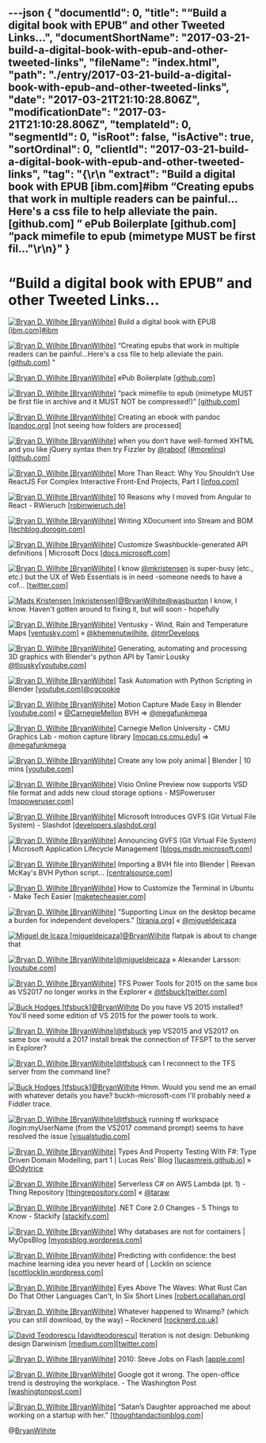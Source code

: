 ---json
{
  "documentId": 0,
  "title": "“Build a digital book with EPUB” and other Tweeted Links…",
  "documentShortName": "2017-03-21-build-a-digital-book-with-epub-and-other-tweeted-links",
  "fileName": "index.html",
  "path": "./entry/2017-03-21-build-a-digital-book-with-epub-and-other-tweeted-links",
  "date": "2017-03-21T21:10:28.806Z",
  "modificationDate": "2017-03-21T21:10:28.806Z",
  "templateId": 0,
  "segmentId": 0,
  "isRoot": false,
  "isActive": true,
  "sortOrdinal": 0,
  "clientId": "2017-03-21-build-a-digital-book-with-epub-and-other-tweeted-links",
  "tag": "{\r\n  \"extract\": \"Build a digital book with EPUB [ibm.com]#ibm “Creating epubs that work in multiple readers can be painful…Here's a css file to help alleviate the pain. [github.com] ”        ePub Boilerplate [github.com] “pack mimefile to epub (mimetype MUST be first fil...\"\r\n}"
}
---

# “Build a digital book with EPUB” and other Tweeted Links…

[<img alt="Bryan D. Wilhite [BryanWilhite]" src="https://songhay.blob.core.windows.net/shared-social-twitter/BryanWilhite.jpeg">](http://t.co/UNdqV0Z1zz "Bryan D. Wilhite [BryanWilhite]") Build a digital book with EPUB [[ibm.com]](http://www.ibm.com/developerworks/xml/tutorials/x-epubtut/?platform=hootsuite)[#ibm](http://twitter.com/search?q=%23ibm)

[<img alt="Bryan D. Wilhite [BryanWilhite]" src="https://songhay.blob.core.windows.net/shared-social-twitter/BryanWilhite.jpeg">](http://t.co/UNdqV0Z1zz "Bryan D. Wilhite [BryanWilhite]") “Creating epubs that work in multiple readers can be painful…Here's a css file to help alleviate the pain. [[github.com]](https://github.com/mattharrison/epub-css-starter-kit?platform=hootsuite) ”

[<img alt="Bryan D. Wilhite [BryanWilhite]" src="https://songhay.blob.core.windows.net/shared-social-twitter/BryanWilhite.jpeg">](http://t.co/UNdqV0Z1zz "Bryan D. Wilhite [BryanWilhite]") ePub Boilerplate [[github.com]](https://github.com/javierarce/epub-boilerplate?platform=hootsuite)

[<img alt="Bryan D. Wilhite [BryanWilhite]" src="https://songhay.blob.core.windows.net/shared-social-twitter/BryanWilhite.jpeg">](http://t.co/UNdqV0Z1zz "Bryan D. Wilhite [BryanWilhite]") “pack mimefile to epub (mimetype MUST be first file in archive and it MUST NOT be compressed!)” [[github.com]](https://github.com/ikrukov/epub?platform=hootsuite)

[<img alt="Bryan D. Wilhite [BryanWilhite]" src="https://songhay.blob.core.windows.net/shared-social-twitter/BryanWilhite.jpeg">](http://t.co/UNdqV0Z1zz "Bryan D. Wilhite [BryanWilhite]") Creating an ebook with pandoc [[pandoc.org]](http://pandoc.org/epub.html?platform=hootsuite) [not seeing how folders are processed]

[<img alt="Bryan D. Wilhite [BryanWilhite]" src="https://songhay.blob.core.windows.net/shared-social-twitter/BryanWilhite.jpeg">](http://t.co/UNdqV0Z1zz "Bryan D. Wilhite [BryanWilhite]") when you don’t have well-formed XHTML and you like jQuery syntax then try Fizzler by [@raboof](http://twitter.com/raboof) ([#morelinq](http://twitter.com/search?q=%23morelinq)) [[github.com]](https://github.com/atifaziz/Fizzler?platform=hootsuite)

[<img alt="Bryan D. Wilhite [BryanWilhite]" src="https://songhay.blob.core.windows.net/shared-social-twitter/BryanWilhite.jpeg">](http://t.co/UNdqV0Z1zz "Bryan D. Wilhite [BryanWilhite]") More Than React: Why You Shouldn’t Use ReactJS For Complex Interactive Front-End Projects, Part I [[infoq.com]](https://www.infoq.com/articles/more-than-react-part-i)

[<img alt="Bryan D. Wilhite [BryanWilhite]" src="https://songhay.blob.core.windows.net/shared-social-twitter/BryanWilhite.jpeg">](http://t.co/UNdqV0Z1zz "Bryan D. Wilhite [BryanWilhite]") 10 Reasons why I moved from Angular to React - RWieruch [[robinwieruch.de]](https://www.robinwieruch.de/reasons-why-i-moved-from-angular-to-react/)

[<img alt="Bryan D. Wilhite [BryanWilhite]" src="https://songhay.blob.core.windows.net/shared-social-twitter/BryanWilhite.jpeg">](http://t.co/UNdqV0Z1zz "Bryan D. Wilhite [BryanWilhite]") Writing XDocument into Stream and BOM [[techblog.dorogin.com]](https://techblog.dorogin.com/writing-xdocument-into-stream-and-bom-f4e8380e2bdb#.okkhpviwd?platform=hootsuite)

[<img alt="Bryan D. Wilhite [BryanWilhite]" src="https://songhay.blob.core.windows.net/shared-social-twitter/BryanWilhite.jpeg">](http://t.co/UNdqV0Z1zz "Bryan D. Wilhite [BryanWilhite]") Customize Swashbuckle-generated API definitions | Microsoft Docs [[docs.microsoft.com]](https://docs.microsoft.com/en-us/azure/app-service-api/app-service-api-dotnet-swashbuckle-customize)

[<img alt="Bryan D. Wilhite [BryanWilhite]" src="https://songhay.blob.core.windows.net/shared-social-twitter/BryanWilhite.jpeg">](http://t.co/UNdqV0Z1zz "Bryan D. Wilhite [BryanWilhite]") I know [@mkristensen](http://twitter.com/mkristensen) is super-busy (etc., etc.) but the UX of Web Essentials is in need -someone needs to have a cof… [[twitter.com]](https://twitter.com/i/web/status/840310656960151552)

[<img alt="Mads Kristensen [mkristensen]" src="https://songhay.blob.core.windows.net/shared-social-twitter/mkristensen.jpeg">](http://t.co/uzMyatLQEv "Mads Kristensen [mkristensen]")[@BryanWilhite](http://twitter.com/BryanWilhite)[@wasbuxton](http://twitter.com/wasbuxton) I know, I know. Haven't gotten around to fixing it, but will soon - hopefully

[<img alt="Bryan D. Wilhite [BryanWilhite]" src="https://songhay.blob.core.windows.net/shared-social-twitter/BryanWilhite.jpeg">](http://t.co/UNdqV0Z1zz "Bryan D. Wilhite [BryanWilhite]") Ventusky - Wind, Rain and Temperature Maps [[ventusky.com]](https://www.ventusky.com/) » [@khemenutwilhite](http://twitter.com/khemenutwilhite), [@tmrDevelops](http://twitter.com/tmrDevelops)

[<img alt="Bryan D. Wilhite [BryanWilhite]" src="https://songhay.blob.core.windows.net/shared-social-twitter/BryanWilhite.jpeg">](http://t.co/UNdqV0Z1zz "Bryan D. Wilhite [BryanWilhite]") Generating, automating and processing 3D graphics with Blender's python API by Tamir Lousky [@tlousky](http://twitter.com/tlousky)[[youtube.com]](https://www.youtube.com/watch?v=FB0TY51Hid0)

[<img alt="Bryan D. Wilhite [BryanWilhite]" src="https://songhay.blob.core.windows.net/shared-social-twitter/BryanWilhite.jpeg">](http://t.co/UNdqV0Z1zz "Bryan D. Wilhite [BryanWilhite]") Task Automation with Python Scripting in Blender [[youtube.com]](https://www.youtube.com/watch?v=ZZWSvUgR38Y)[@cgcookie](http://twitter.com/cgcookie)

[<img alt="Bryan D. Wilhite [BryanWilhite]" src="https://songhay.blob.core.windows.net/shared-social-twitter/BryanWilhite.jpeg">](http://t.co/UNdqV0Z1zz "Bryan D. Wilhite [BryanWilhite]") Motion Capture Made Easy in Blender [[youtube.com]](https://www.youtube.com/watch?v=dFLPjVWjmCY) « [@CarnegieMellon](http://twitter.com/CarnegieMellon) BVH =&gt; [@megafunkmega](http://twitter.com/megafunkmega)

[<img alt="Bryan D. Wilhite [BryanWilhite]" src="https://songhay.blob.core.windows.net/shared-social-twitter/BryanWilhite.jpeg">](http://t.co/UNdqV0Z1zz "Bryan D. Wilhite [BryanWilhite]") Carnegie Mellon University - CMU Graphics Lab - motion capture library [[mocap.cs.cmu.edu]](http://mocap.cs.cmu.edu/) =&gt; [@megafunkmega](http://twitter.com/megafunkmega)

[<img alt="Bryan D. Wilhite [BryanWilhite]" src="https://songhay.blob.core.windows.net/shared-social-twitter/BryanWilhite.jpeg">](http://t.co/UNdqV0Z1zz "Bryan D. Wilhite [BryanWilhite]") Create any low poly animal | Blender | 10 mins [[youtube.com]](https://www.youtube.com/watch?v=JjW6r10Mlqs)

[<img alt="Bryan D. Wilhite [BryanWilhite]" src="https://songhay.blob.core.windows.net/shared-social-twitter/BryanWilhite.jpeg">](http://t.co/UNdqV0Z1zz "Bryan D. Wilhite [BryanWilhite]") Visio Online Preview now supports VSD file format and adds new cloud storage options - MSPoweruser [[mspoweruser.com]](https://mspoweruser.com/visio-online-preview-now-supports-vsd-file-format-adds-new-cloud-storage-options/)

[<img alt="Bryan D. Wilhite [BryanWilhite]" src="https://songhay.blob.core.windows.net/shared-social-twitter/BryanWilhite.jpeg">](http://t.co/UNdqV0Z1zz "Bryan D. Wilhite [BryanWilhite]") Microsoft Introduces GVFS (Git Virtual File System) - Slashdot [[developers.slashdot.org]](https://developers.slashdot.org/story/17/02/03/1427213/microsoft-introduces-gvfs-git-virtual-file-system?utm_source=feedly1.0mainlinkanon&utm_medium=feed)

[<img alt="Bryan D. Wilhite [BryanWilhite]" src="https://songhay.blob.core.windows.net/shared-social-twitter/BryanWilhite.jpeg">](http://t.co/UNdqV0Z1zz "Bryan D. Wilhite [BryanWilhite]") Announcing GVFS (Git Virtual File System) | Microsoft Application Lifecycle Management [[blogs.msdn.microsoft.com]](https://blogs.msdn.microsoft.com/visualstudioalm/2017/02/03/announcing-gvfs-git-virtual-file-system/)

[<img alt="Bryan D. Wilhite [BryanWilhite]" src="https://songhay.blob.core.windows.net/shared-social-twitter/BryanWilhite.jpeg">](http://t.co/UNdqV0Z1zz "Bryan D. Wilhite [BryanWilhite]") Importing a BVH file into Blender | Reevan McKay's BVH Python script... [[centralsource.com]](http://centralsource.com/blender/bvh/what.htm?platform=hootsuite)

[<img alt="Bryan D. Wilhite [BryanWilhite]" src="https://songhay.blob.core.windows.net/shared-social-twitter/BryanWilhite.jpeg">](http://t.co/UNdqV0Z1zz "Bryan D. Wilhite [BryanWilhite]") How to Customize the Terminal in Ubuntu - Make Tech Easier [[maketecheasier.com]](https://www.maketecheasier.com/customize-terminal-ubuntu/)

[<img alt="Bryan D. Wilhite [BryanWilhite]" src="https://songhay.blob.core.windows.net/shared-social-twitter/BryanWilhite.jpeg">](http://t.co/UNdqV0Z1zz "Bryan D. Wilhite [BryanWilhite]") “Supporting Linux on the desktop became a burden for independent developers.” [[tirania.org]](http://tirania.org/blog/archive/2012/Aug-29.html) « [@migueldeicaza](http://twitter.com/migueldeicaza)

[<img alt="Miguel de Icaza [migueldeicaza]" src="https://songhay.blob.core.windows.net/shared-social-twitter/migueldeicaza.png">](http://t.co/Y2zRB337dJ "Miguel de Icaza [migueldeicaza]")[@BryanWilhite](http://twitter.com/BryanWilhite) flatpak is about to change that

[<img alt="Bryan D. Wilhite [BryanWilhite]" src="https://songhay.blob.core.windows.net/shared-social-twitter/BryanWilhite.jpeg">](http://t.co/UNdqV0Z1zz "Bryan D. Wilhite [BryanWilhite]")[@migueldeicaza](http://twitter.com/migueldeicaza) » Alexander Larsson: [[youtube.com]](https://www.youtube.com/watch?v=G1OFcNQ5Fw8)

[<img alt="Bryan D. Wilhite [BryanWilhite]" src="https://songhay.blob.core.windows.net/shared-social-twitter/BryanWilhite.jpeg">](http://t.co/UNdqV0Z1zz "Bryan D. Wilhite [BryanWilhite]") TFS Power Tools for 2015 on the same box as VS2017 no longer works in the Explorer « [@tfsbuck](http://twitter.com/tfsbuck)[[twitter.com]](https://twitter.com/BryanWilhite/status/841801363445043201/photo/1)

[<img alt="Buck Hodges [tfsbuck]" src="https://songhay.blob.core.windows.net/shared-social-twitter/tfsbuck.png">](https://t.co/wkyxtrI1VJ "Buck Hodges [tfsbuck]")[@BryanWilhite](http://twitter.com/BryanWilhite) Do you have VS 2015 installed? You'll need some edition of VS 2015 for the power tools to work.

[<img alt="Bryan D. Wilhite [BryanWilhite]" src="https://songhay.blob.core.windows.net/shared-social-twitter/BryanWilhite.jpeg">](http://t.co/UNdqV0Z1zz "Bryan D. Wilhite [BryanWilhite]")[@tfsbuck](http://twitter.com/tfsbuck) yep VS2015 and VS2017 on same box -would a 2017 install break the connection of TFSPT to the server in Explorer?

[<img alt="Bryan D. Wilhite [BryanWilhite]" src="https://songhay.blob.core.windows.net/shared-social-twitter/BryanWilhite.jpeg">](http://t.co/UNdqV0Z1zz "Bryan D. Wilhite [BryanWilhite]")[@tfsbuck](http://twitter.com/tfsbuck) can I reconnect to the TFS server from the command line?

[<img alt="Buck Hodges [tfsbuck]" src="https://songhay.blob.core.windows.net/shared-social-twitter/tfsbuck.png">](https://t.co/wkyxtrI1VJ "Buck Hodges [tfsbuck]")[@BryanWilhite](http://twitter.com/BryanWilhite) Hmm. Would you send me an email with whatever details you have? buckh-microsoft-com I'll probably need a Fiddler trace.

[<img alt="Bryan D. Wilhite [BryanWilhite]" src="https://songhay.blob.core.windows.net/shared-social-twitter/BryanWilhite.jpeg">](http://t.co/UNdqV0Z1zz "Bryan D. Wilhite [BryanWilhite]")[@tfsbuck](http://twitter.com/tfsbuck) running tf workspace /login:myUserName (from the VS2017 command prompt) seems to have resolved the issue [[visualstudio.com]](https://www.visualstudio.com/en-us/docs/tfvc/workspace-command)

[<img alt="Bryan D. Wilhite [BryanWilhite]" src="https://songhay.blob.core.windows.net/shared-social-twitter/BryanWilhite.jpeg">](http://t.co/UNdqV0Z1zz "Bryan D. Wilhite [BryanWilhite]") Types And Property Testing With F#: Type Driven Domain Modelling, part 1 | Lucas Reis' Blog [[lucasmreis.github.io]](http://lucasmreis.github.io/blog/type-driven-domain-modelling-part-1/) » [@Odytrice](http://twitter.com/Odytrice)

[<img alt="Bryan D. Wilhite [BryanWilhite]" src="https://songhay.blob.core.windows.net/shared-social-twitter/BryanWilhite.jpeg">](http://t.co/UNdqV0Z1zz "Bryan D. Wilhite [BryanWilhite]") Serverless C# on AWS Lambda (pt. 1) - Thing Repository [[thingrepository.com]](http://thingrepository.com/2017/02/05/Serverless-C-on-AWS-Lambda-pt-1/) « [@taraw](http://twitter.com/taraw)

[<img alt="Bryan D. Wilhite [BryanWilhite]" src="https://songhay.blob.core.windows.net/shared-social-twitter/BryanWilhite.jpeg">](http://t.co/UNdqV0Z1zz "Bryan D. Wilhite [BryanWilhite]") .NET Core 2.0 Changes - 5 Things to Know - Stackify [[stackify.com]](https://stackify.com/net-core-2-0-changes/)

[<img alt="Bryan D. Wilhite [BryanWilhite]" src="https://songhay.blob.core.windows.net/shared-social-twitter/BryanWilhite.jpeg">](http://t.co/UNdqV0Z1zz "Bryan D. Wilhite [BryanWilhite]") Why databases are not for containers | MyOpsBlog [[myopsblog.wordpress.com]](https://myopsblog.wordpress.com/2017/02/06/why-databases-is-not-for-containers/)

[<img alt="Bryan D. Wilhite [BryanWilhite]" src="https://songhay.blob.core.windows.net/shared-social-twitter/BryanWilhite.jpeg">](http://t.co/UNdqV0Z1zz "Bryan D. Wilhite [BryanWilhite]") Predicting with confidence: the best machine learning idea you never heard of | Locklin on science [[scottlocklin.wordpress.com]](https://scottlocklin.wordpress.com/2016/12/05/predicting-with-confidence-the-best-machine-learning-idea-you-never-heard-of/)

[<img alt="Bryan D. Wilhite [BryanWilhite]" src="https://songhay.blob.core.windows.net/shared-social-twitter/BryanWilhite.jpeg">](http://t.co/UNdqV0Z1zz "Bryan D. Wilhite [BryanWilhite]") Eyes Above The Waves: What Rust Can Do That Other Languages Can't, In Six Short Lines [[robert.ocallahan.org]](http://robert.ocallahan.org/2017/02/what-rust-can-do-that-other-languages.html)

[<img alt="Bryan D. Wilhite [BryanWilhite]" src="https://songhay.blob.core.windows.net/shared-social-twitter/BryanWilhite.jpeg">](http://t.co/UNdqV0Z1zz "Bryan D. Wilhite [BryanWilhite]") Whatever happened to Winamp? (which you can still download, by the way) – Rocknerd [[rocknerd.co.uk]](https://rocknerd.co.uk/2017/02/05/whatever-happened-to-winamp-which-you-can-still-download-by-the-way/)

[<img alt="David Teodorescu [davidteodorescu]" src="https://songhay.blob.core.windows.net/shared-social-twitter/davidteodorescu.jpg">](https://t.co/2DVE43FwOK "David Teodorescu [davidteodorescu]") Iteration is not design: Debunking design Darwinism [[medium.com]](https://medium.com/the-design-innovator/iteration-is-not-design-668695445f76#.fttvv2to0)[[twitter.com]](https://twitter.com/davidteodorescu/status/844251265790066688/photo/1)

[<img alt="Bryan D. Wilhite [BryanWilhite]" src="https://songhay.blob.core.windows.net/shared-social-twitter/BryanWilhite.jpeg">](http://t.co/UNdqV0Z1zz "Bryan D. Wilhite [BryanWilhite]") 2010: Steve Jobs on Flash [[apple.com]](http://www.apple.com/hotnews/thoughts-on-flash/?AID=10480621&PID=3821802&SID=1qzwj0nqanf4x)

[<img alt="Bryan D. Wilhite [BryanWilhite]" src="https://songhay.blob.core.windows.net/shared-social-twitter/BryanWilhite.jpeg">](http://t.co/UNdqV0Z1zz "Bryan D. Wilhite [BryanWilhite]") Google got it wrong. The open-office trend is destroying the workplace. - The Washington Post [[washingtonpost.com]](https://www.washingtonpost.com/posteverything/wp/2014/12/30/google-got-it-wrong-the-open-office-trend-is-destroying-the-workplace/?utm_term=.fc9aba1a5c15)

[<img alt="Bryan D. Wilhite [BryanWilhite]" src="https://songhay.blob.core.windows.net/shared-social-twitter/BryanWilhite.jpeg">](http://t.co/UNdqV0Z1zz "Bryan D. Wilhite [BryanWilhite]") “Satan’s Daughter approached me about working on a startup with her.” [[thoughtandactionblog.com]](https://thoughtandactionblog.com/2017/02/03/satans-daughter/)

@[BryanWilhite](https://twitter.com/BryanWilhite)
